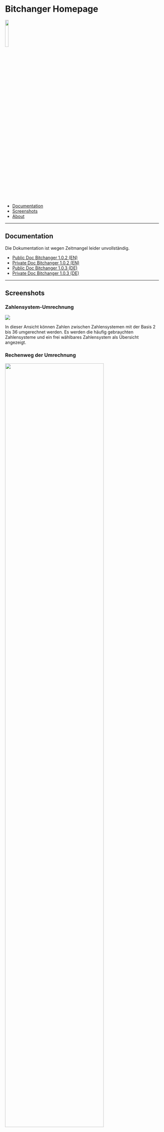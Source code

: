 <html>
    <head>
        <meta charset="UTF-8" />
    </head>
    <body>
        <div>
            <p>
                <h1>Bitchanger Homepage</h1>
                <img src="img/Bitchanger.png" style="width: 15%; height: 15%" id="background" />
            </p>
            <p>
                <ul id="menu">
                    <li><a href="#documentation">Documentation</a></li>
                    <li><a href="#screenshots">Screenshots</a></li>
                    <li><a href="#about">About</a></li>
                </ul>
            </p>
        </div>
        <hr />
        <div id="documentation">
            <h2>Documentation</h2>
            <p>Die Dokumentation ist wegen Zeitmangel leider unvollständig.</p>
            <ul id="docmenu">
                <li><a href="1.0.2/en_public/index.html">Public Doc Bitchanger 1.0.2 (EN)</a></li>
                <li><a href="1.0.2/en_private/index.html">Private Doc Bitchanger 1.0.2 (EN)</a></li>
                <li><a href="1.0.3/de_public/index.html">Public Doc Bitchanger 1.0.3 (DE)</a></li>
                <li><a href="1.0.3/de_private/index.html">Private Doc Bitchanger 1.0.3 (DE)</a></li>
            </ul>
        </div>
        <hr />
        <div id="screenshots">
            <h2>Screenshots</h2>
            <div>
                <h3>Zahlensystem-Umrechnung</h3>
                <img src="img/Screenshot_Conversions.png" />
                <p>In dieser Ansicht können Zahlen zwischen Zahlensystemen mit der Basis 2 bis 36 umgerechnet werden. 
                   Es werden die häufig gebrauchten Zahlensysteme und ein frei wählbares Zahlensystem als Übersicht angezeigt.</p>
            </div>
            <div>
                <h3>Rechenweg der Umrechnung</h3>
                <img src="img/Screenshot_Steps.png" width="80%" />
                <p>Dieser Ansicht zeigt den Rechenweg als Schritt für Schritt Anleitung an, um zwischen zwei Zahlensystemen umzurechnen.</p>
            </div>
            <div>
                <h3>IEEE</h3>
                <img src="img/Screenshot_IEEE.png" />
                <p>Zu den Zahlensystemen beherrscht der Bitchanger auch die Umrechnung zwischem dem Dezimalsystem (Zehnersystem) und der 16-Bit bzw. 32-Bit IEEE-Norm (IEEE-754-2008-B16 / IEEE-754-2008-B32).</p>
            </div>
            <div>
                <h3>Berechnungen</h3>
                <img src="img/Screenshot_Calc.png" />
                <p>Auch einfache mathematische Berechnungen können in jedem beliebigen Zahlensystem durchgeführt werden.</p>
            </div>
            <div>
                <h3>Bitoperationen</h3>
                <img src="img/Screenshot_Bitoperations.png" />
                <p>Bitoperationen können ebenfalls mit allen Zahlensystemen durchgeführt werden.</p>
            </div>
            <div>
                <h3>Stile</h3>
                <img src="img/Screenshot_dark.png" width="30%" />
                <img src="img/Screenshot_color.png" width="30%" />
                <img src="img/Screenshot_light.png" width="30%" />
                <p>Es gibt drei verschiedene Stile, die nach persönlichem Geschmack eigestellt werden können.</p>
                <p>Bei negativen binärzahlen wird das Zweierkomplement gebildet und mit führender Eins angezeigt. Daher beginnen positive Binärzahlen immer mit einer Null.</p>
            </div>
        </div>
        <hr />
        <div id="about">
            <h2>About</h2>
            <p>
                <h3>English:</h3>
                Bitchanger is a program for converting various number systems. The main feature is the conversion of
                different number systems with decimal places. Additionally it is possible to do basic arithmetic
                operations and bitwise operations in different number systems.  Also the conversion from decimal system
                to IEEE standard (IEEE-754-2008) (32-bit or 16-bit) is possible.
                <br /><br />
                All offered operations are executed via the graphical user interface, which is implemented with javaFX.
                <br /><br />
                Delivery:
                <br /><br />
                Delivery of the software:
                The program is packaged into a JAR file including all dependencies using the build tool Maven.
                Afterwards the command line tool jpackage (openJDK 14) is used to create an installer for Windows, macOS
                and Linux, which also contains the Java-Runtime that is required for execution.
                Due to licensing terms, only Amazon Corretto (currently version 11) and the openJDK
                (openJavaFX 11 and openJDK 14 for jpackage) are used.
                <br /><br />
                Origin:
                <br /><br />
                The Bitchanger was developed by Tim Mühle and Moritz Wolter for the AID laboratory (Bochum University of
                Applied Science, Germany) on behalf of Professor Brabender and Mr. Koch.
            </p>
            <p>
                <h3>German:</h3>
                Bitchanger ist ein Programm zum Umwandeln von diversen Zahlensystemen. Das Hauptmerkmal liegt bei der
                Umwandlung von verschiedenen Zahlensystemen mit Nachkommastellen. Zusätzlich ist es möglich in unter-
                schiedlichen Zahlensystemen die Grundrechenarten und Bitoperationen durchzuführen. Auch die Umwandlung
                von Dezimalsystem zu IEEE-Norm (IEEE-754-2008) (32-Bit oder 16-Bit) ist möglich.
                <br /><br />
                Alle angebotenen Operationen werden über die graphische Benutzeroberfläche ausgeführt, die mit javaFX
                implementiert ist.
                <br /><br />
                Auslieferung der Software:
                <br /><br />
                Das Programm wird mit dem Buildtool Maven in eine JAR-Datei inklusive aller Abhängigkeiten gepackt.
                Im Anschluss wird mit dem Kommandozeilentool jpackage (openJDK 14) ein Installer für Windows, macOS
                und Linux zur Auslieferung bereitgestellt, der auch die zur Ausführung benötigte Java-Runtime enthält.
                Wegen Lizenzbestimmungen wird ausschließlich Amazon Corretto (aktuell Version 11) und das openJDK
                (openJavaFX 11 und openJDK 14 für jpackage) verwendet.
                <br /><br />
                Entstehung:
                <br /><br />
                Der Bitchanger wurde im Auftrag von Professorin Brabender und Herrn Koch von Tim Mühle und Moritz Wolter
                als Entwicklungsprojekt für das AID-Labor im Sommersemester 2020 an der Hochschule Bochum entwickelt.
            </p>
        </div>
    </body>
</html>
